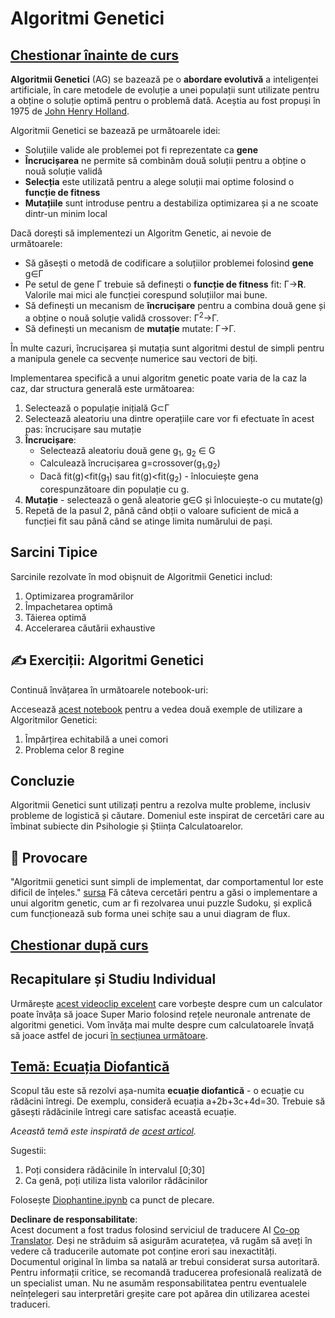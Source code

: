 <!--
CO_OP_TRANSLATOR_METADATA:
{
  "original_hash": "893aa368cb485da704b466a0f3775587",
  "translation_date": "2025-08-25T23:18:35+00:00",
  "source_file": "lessons/6-Other/21-GeneticAlgorithms/README.md",
  "language_code": "ro"
}
-->
# Algoritmi Genetici

## [Chestionar înainte de curs](https://ff-quizzes.netlify.app/en/ai/quiz/41)

**Algoritmii Genetici** (AG) se bazează pe o **abordare evolutivă** a inteligenței artificiale, în care metodele de evoluție a unei populații sunt utilizate pentru a obține o soluție optimă pentru o problemă dată. Aceștia au fost propuși în 1975 de [John Henry Holland](https://wikipedia.org/wiki/John_Henry_Holland).

Algoritmii Genetici se bazează pe următoarele idei:

* Soluțiile valide ale problemei pot fi reprezentate ca **gene**
* **Încrucișarea** ne permite să combinăm două soluții pentru a obține o nouă soluție validă
* **Selecția** este utilizată pentru a alege soluții mai optime folosind o **funcție de fitness**
* **Mutațiile** sunt introduse pentru a destabiliza optimizarea și a ne scoate dintr-un minim local

Dacă dorești să implementezi un Algoritm Genetic, ai nevoie de următoarele:

* Să găsești o metodă de codificare a soluțiilor problemei folosind **gene** g∈Γ
* Pe setul de gene Γ trebuie să definești o **funcție de fitness** fit: Γ→**R**. Valorile mai mici ale funcției corespund soluțiilor mai bune.
* Să definești un mecanism de **încrucișare** pentru a combina două gene și a obține o nouă soluție validă crossover: Γ<sup>2</sup>→Γ.
* Să definești un mecanism de **mutație** mutate: Γ→Γ.

În multe cazuri, încrucișarea și mutația sunt algoritmi destul de simpli pentru a manipula genele ca secvențe numerice sau vectori de biți.

Implementarea specifică a unui algoritm genetic poate varia de la caz la caz, dar structura generală este următoarea:

1. Selectează o populație inițială G⊂Γ
2. Selectează aleatoriu una dintre operațiile care vor fi efectuate în acest pas: încrucișare sau mutație
3. **Încrucișare**:
   * Selectează aleatoriu două gene g<sub>1</sub>, g<sub>2</sub> ∈ G
   * Calculează încrucișarea g=crossover(g<sub>1</sub>,g<sub>2</sub>)
   * Dacă fit(g)<fit(g<sub>1</sub>) sau fit(g)<fit(g<sub>2</sub>) - înlocuiește gena corespunzătoare din populație cu g.
4. **Mutație** - selectează o genă aleatorie g∈G și înlocuiește-o cu mutate(g)
5. Repetă de la pasul 2, până când obții o valoare suficient de mică a funcției fit sau până când se atinge limita numărului de pași.

## Sarcini Tipice

Sarcinile rezolvate în mod obișnuit de Algoritmii Genetici includ:

1. Optimizarea programărilor
1. Împachetarea optimă
1. Tăierea optimă
1. Accelerarea căutării exhaustive

## ✍️ Exerciții: Algoritmi Genetici

Continuă învățarea în următoarele notebook-uri:

Accesează [acest notebook](../../../../../lessons/6-Other/21-GeneticAlgorithms/Genetic.ipynb) pentru a vedea două exemple de utilizare a Algoritmilor Genetici:

1. Împărțirea echitabilă a unei comori
1. Problema celor 8 regine

## Concluzie

Algoritmii Genetici sunt utilizați pentru a rezolva multe probleme, inclusiv probleme de logistică și căutare. Domeniul este inspirat de cercetări care au îmbinat subiecte din Psihologie și Știința Calculatoarelor.

## 🚀 Provocare

"Algoritmii genetici sunt simpli de implementat, dar comportamentul lor este dificil de înțeles." [sursa](https://wikipedia.org/wiki/Genetic_algorithm) Fă câteva cercetări pentru a găsi o implementare a unui algoritm genetic, cum ar fi rezolvarea unui puzzle Sudoku, și explică cum funcționează sub forma unei schițe sau a unui diagram de flux.

## [Chestionar după curs](https://ff-quizzes.netlify.app/en/ai/quiz/42)

## Recapitulare și Studiu Individual

Urmărește [acest videoclip excelent](https://www.youtube.com/watch?v=qv6UVOQ0F44) care vorbește despre cum un calculator poate învăța să joace Super Mario folosind rețele neuronale antrenate de algoritmi genetici. Vom învăța mai multe despre cum calculatoarele învață să joace astfel de jocuri [în secțiunea următoare](../22-DeepRL/README.md).

## [Temă: Ecuația Diofantică](../../../../../lessons/6-Other/21-GeneticAlgorithms/Diophantine.ipynb)

Scopul tău este să rezolvi așa-numita **ecuație diofantică** - o ecuație cu rădăcini întregi. De exemplu, consideră ecuația a+2b+3c+4d=30. Trebuie să găsești rădăcinile întregi care satisfac această ecuație.

*Această temă este inspirată de [acest articol](https://habr.com/post/128704/).*

Sugestii:

1. Poți considera rădăcinile în intervalul [0;30]
1. Ca genă, poți utiliza lista valorilor rădăcinilor

Folosește [Diophantine.ipynb](../../../../../lessons/6-Other/21-GeneticAlgorithms/Diophantine.ipynb) ca punct de plecare.

**Declinare de responsabilitate**:  
Acest document a fost tradus folosind serviciul de traducere AI [Co-op Translator](https://github.com/Azure/co-op-translator). Deși ne străduim să asigurăm acuratețea, vă rugăm să aveți în vedere că traducerile automate pot conține erori sau inexactități. Documentul original în limba sa natală ar trebui considerat sursa autoritară. Pentru informații critice, se recomandă traducerea profesională realizată de un specialist uman. Nu ne asumăm responsabilitatea pentru eventualele neînțelegeri sau interpretări greșite care pot apărea din utilizarea acestei traduceri.